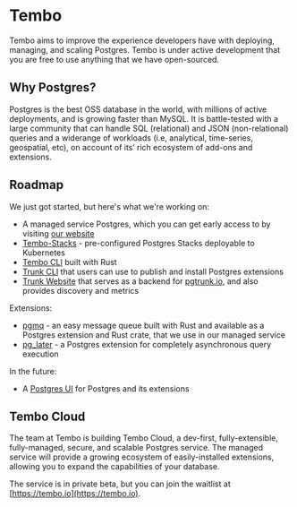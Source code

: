# Tembo

Tembo aims to improve the experience developers have with deploying, managing, and scaling
Postgres. Tembo is under active development that you are free to use anything that we have 
open-sourced.

## Why Postgres?

Postgres is the best OSS database in the world, with millions of active deployments, and is growing faster
than MySQL. It is battle-tested with a large community that can handle SQL (relational) and JSON
(non-relational) queries and a widerange of workloads (i.e, analytical, time-series, geospatial, etc),
on account of its’ rich ecosystem of add-ons and extensions.

## Roadmap

We just got started, but here's what we're working on:

* A managed service Postgres, which you can get early access to by visiting
  [our website](https://tembo.io)
* [Tembo-Stacks](https://github.com/tembo-io/tembo-stacks) - pre-configured Postgres Stacks deployable to Kubernetes
* [Tembo CLI](https://github.com/tembo-io/tembo-cli) built with Rust
* [Trunk CLI](https://github.com/tembo-io/trunk/tree/main/cli) that users can use to publish and install Postgres extensions
* [Trunk Website](https://github.com/tembo-io/trunk/tree/main/registry) that serves as a backend for [pgtrunk.io](https://pgtrunk.io), and also provides discovery and metrics

Extensions:
* [pgmq](https://github.com/tembo-io/pgmq) - an easy message queue built with Rust and available as a Postgres extension and Rust crate, that we use in our managed service
* [pg_later](https://github.com/tembo-io/pg_later) - a Postgres extension for completely asynchronous query execution

In the future:

* A [Postgres UI](https://github.com/tembo-io/pgUI) for Postgres and its extensions

## Tembo Cloud

The team at Tembo is building Tembo Cloud, a dev-first, fully-extensible, fully-managed, secure, and
scalable Postgres service. The managed service will provide a growing ecosystem of easily-installed
extensions, allowing you to expand the capabilities of your database.

The service is in private beta, but you can join the waitlist at [https://tembo.io](https://tembo.io).
